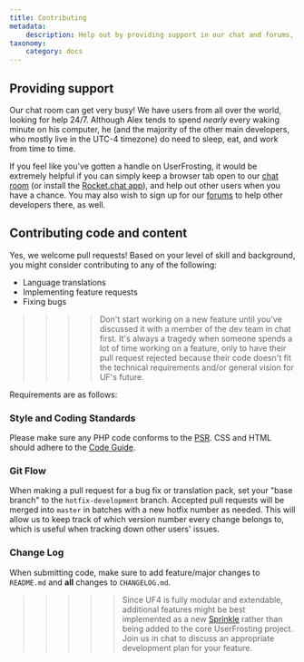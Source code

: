 ```yaml
---
title: Contributing
metadata:
    description: Help out by providing support in our chat and forums, translating content, fixing bugs, and implementing new features.
taxonomy:
    category: docs
---
```


## Providing support

Our chat room can get very busy!  We have users from all over the world, looking for help 24/7.  Although Alex tends to spend *nearly* every waking minute on his computer, he (and the majority of the other main developers, who mostly live in the UTC-4 timezone) do need to sleep, eat, and work from time to time.

If you feel like you've gotten a handle on UserFrosting, it would be extremely helpful if you can simply keep a browser tab open to our [chat room](https://chat.userfrosting.com) (or install the [Rocket.chat app](https://rocket.chat/download)), and help out other users when you have a chance.  You may also wish to sign up for our [forums](https://forums.userfrosting.com) to help other developers there, as well.

## Contributing code and content

Yes, we welcome pull requests!  Based on your level of skill and background, you might consider contributing to any of the following:

- Language translations
- Implementing feature requests
- Fixing bugs

>>>> Don't start working on a new feature until you've discussed it with a member of the dev team in chat first.  It's always a tragedy when someone spends a lot of time working on a feature, only to have their pull request rejected because their code doesn't fit the technical requirements and/or general vision for UF's future.

Requirements are as follows:

### Style and Coding Standards

Please make sure any PHP code conforms to the [PSR](http://www.php-fig.org/psr/).  CSS and HTML should adhere to the [Code Guide](http://codeguide.co/).

### Git Flow

When making a pull request for a bug fix or translation pack, set your "base branch" to the `hotfix-development` branch. Accepted pull requests will be merged into `master` in batches with a new hotfix number as needed. This will allow us to keep track of which version number every change belongs to, which is useful when tracking down other users' issues.

### Change Log

When submitting code, make sure to add feature/major changes to `README.md` and **all** changes to `CHANGELOG.md`.

>>>>> Since UF4 is fully modular and extendable, additional features might be best implemented as a new [Sprinkle](/sprinkles) rather than being added to the core UserFrosting project.  Join us in chat to discuss an appropriate development plan for your feature.
